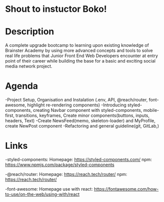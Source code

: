 # Shout to instuctor Boko!

# Description

A complete upgrade bootcamp to learning upon existing knowledge of Brainster Academy by using more advanced concepts and tools to solve real life problems that Junior Front End Web Developers encounter at entry point of their career while building the base for a basic and exciting social media network project.

# Agenda

-Project Setup, Organisation and Instalation (.env, API, @reach/router, font-awesome, highlight re-rendering components)
-Introducing styled-components, creating Navbar component with styled-components, mobile-first, transitions, keyframes, Create minor components(buttons, inputs, headers, Text)
-Create NewsFeed(memo, skeleton-loader) and MyProfile, create NewPost component
-Refactoring and general guideline(git, GitLab,)

# Links

-styled-components: 
    Homepage: https://styled-components.com/
    npm: https://www.npmjs.com/package/styled-components

-@reach/router:
    Homepage: https://reach.tech/router/
    npm: https://reach.tech/router/

-font-awesome:
    Homepage use with react: https://fontawesome.com/how-to-use/on-the-web/using-with/react
